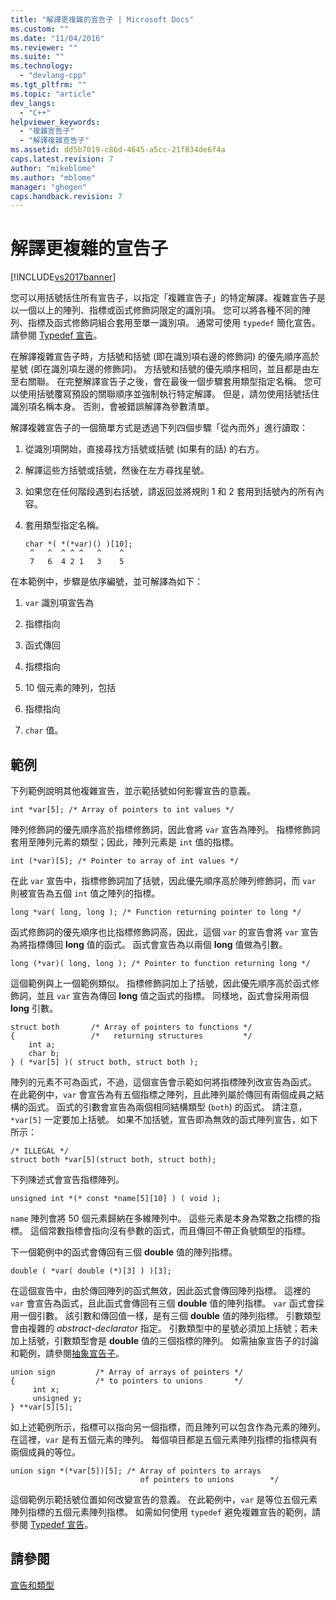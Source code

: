 ```yaml
---
title: "解譯更複雜的宣告子 | Microsoft Docs"
ms.custom: ""
ms.date: "11/04/2016"
ms.reviewer: ""
ms.suite: ""
ms.technology: 
  - "devlang-cpp"
ms.tgt_pltfrm: ""
ms.topic: "article"
dev_langs: 
  - "C++"
helpviewer_keywords: 
  - "複雜宣告子"
  - "解譯複雜宣告子"
ms.assetid: dd5b7019-c86d-4645-a5cc-21f834de6f4a
caps.latest.revision: 7
author: "mikeblome"
ms.author: "mblome"
manager: "ghogen"
caps.handback.revision: 7
---
```

# 解譯更複雜的宣告子
[!INCLUDE[vs2017banner](../assembler/inline/includes/vs2017banner.md)]

您可以用括號括住所有宣告子，以指定「複雜宣告子」的特定解譯。複雜宣告子是以一個以上的陣列、指標或函式修飾詞限定的識別項。  您可以將各種不同的陣列、指標及函式修飾詞組合套用至單一識別項。  通常可使用 `typedef` 簡化宣告。  請參閱 [Typedef 宣告](../c-language/typedef-declarations.md)。  
  
 在解譯複雜宣告子時，方括號和括號 \(即在識別項右邊的修飾詞\) 的優先順序高於星號 \(即在識別項左邊的修飾詞\)。  方括號和括號的優先順序相同，並且都是由左至右關聯。  在完整解譯宣告子之後，會在最後一個步驟套用類型指定名稱。  您可以使用括號覆寫預設的關聯順序並強制執行特定解譯。  但是，請勿使用括號括住識別項名稱本身。  否則，會被錯誤解譯為參數清單。  
  
 解譯複雜宣告子的一個簡單方式是透過下列四個步驟「從內而外」進行讀取：  
  
1.  從識別項開始，直接尋找方括號或括號 \(如果有的話\) 的右方。  
  
2.  解譯這些方括號或括號，然後在左方尋找星號。  
  
3.  如果您在任何階段遇到右括號，請返回並將規則 1 和 2 套用到括號內的所有內容。  
  
4.  套用類型指定名稱。  
  
    ```  
    char *( *(*var)() )[10];  
     ^   ^  ^ ^ ^   ^    ^  
     7   6  4 2 1   3    5  
    ```  
  
 在本範例中，步驟是依序編號，並可解譯為如下：  
  
1.  `var` 識別項宣告為  
  
2.  指標指向  
  
3.  函式傳回  
  
4.  指標指向  
  
5.  10 個元素的陣列，包括  
  
6.  指標指向  
  
7.  `char` 值。  
  
## 範例  
 下列範例說明其他複雜宣告，並示範括號如何影響宣告的意義。  
  
```  
int *var[5]; /* Array of pointers to int values */  
```  
  
 陣列修飾詞的優先順序高於指標修飾詞，因此會將 `var` 宣告為陣列。  指標修飾詞套用至陣列元素的類型；因此，陣列元素是 `int` 值的指標。  
  
```  
int (*var)[5]; /* Pointer to array of int values */  
```  
  
 在此 `var` 宣告中，指標修飾詞加了括號，因此優先順序高於陣列修飾詞，而 `var` 則被宣告為五個 `int` 值之陣列的指標。  
  
```  
long *var( long, long ); /* Function returning pointer to long */  
```  
  
 函式修飾詞的優先順序也比指標修飾詞高，因此，這個 `var` 的宣告會將 `var` 宣告為將指標傳回 **long** 值的函式。  函式會宣告為以兩個 **long** 值做為引數。  
  
```  
long (*var)( long, long ); /* Pointer to function returning long */  
```  
  
 這個範例與上一個範例類似。  指標修飾詞加上了括號，因此優先順序高於函式修飾詞，並且 `var` 宣告為傳回 **long** 值之函式的指標。  同樣地，函式會採用兩個 **long** 引數。  
  
```  
struct both       /* Array of pointers to functions */  
{                 /*   returning structures         */  
    int a;  
    char b;  
} ( *var[5] )( struct both, struct both );  
```  
  
 陣列的元素不可為函式，不過，這個宣告會示範如何將指標陣列改宣告為函式。  在此範例中，`var` 會宣告為有五個指標之陣列，且此陣列屬於傳回有兩個成員之結構的函式。  函式的引數會宣告為兩個相同結構類型 \(`both`\) 的函式。  請注意，`*var[5]` 一定要加上括號。  如果不加括號，宣告即為無效的函式陣列宣告，如下所示：  
  
```  
/* ILLEGAL */  
struct both *var[5](struct both, struct both);  
```  
  
 下列陳述式會宣告指標陣列。  
  
```  
unsigned int *(* const *name[5][10] ) ( void );  
```  
  
 `name` 陣列會將 50 個元素歸納在多維陣列中。  這些元素是本身為常數之指標的指標。  這個常數指標會指向沒有參數的函式，而且傳回不帶正負號類型的指標。  
  
 下一個範例中的函式會傳回有三個 **double** 值的陣列指標。  
  
```  
double ( *var( double (*)[3] ) )[3];  
```  
  
 在這個宣告中，由於傳回陣列的函式無效，因此函式會傳回陣列指標。  這裡的 `var` 會宣告為函式，且此函式會傳回有三個 **double** 值的陣列指標。  `var` 函式會採用一個引數。  該引數和傳回值一樣，是有三個 **double** 值的陣列指標。  引數類型會由複雜的 *abstract\-declarator* 指定。  引數類型中的星號必須加上括號；若未加上括號，引數類型會是 **double** 值的三個指標的陣列。  如需抽象宣告子的討論和範例，請參閱[抽象宣告子](../c-language/c-abstract-declarators.md)。  
  
```  
union sign         /* Array of arrays of pointers */  
{                  /* to pointers to unions       */  
     int x;  
     unsigned y;  
} **var[5][5];  
```  
  
 如上述範例所示，指標可以指向另一個指標，而且陣列可以包含作為元素的陣列。  在這裡，`var` 是有五個元素的陣列。  每個項目都是五個元素陣列指標的指標與有兩個成員的等位。  
  
```  
union sign *(*var[5])[5]; /* Array of pointers to arrays  
                             of pointers to unions        */  
```  
  
 這個範例示範括號位置如何改變宣告的意義。  在此範例中，`var` 是等位五個元素陣列指標的五個元素陣列指標。  如需如何使用 `typedef` 避免複雜宣告的範例，請參閱 [Typedef 宣告](../c-language/typedef-declarations.md)。  
  
## 請參閱  
 [宣告和類型](../c-language/declarations-and-types.md)